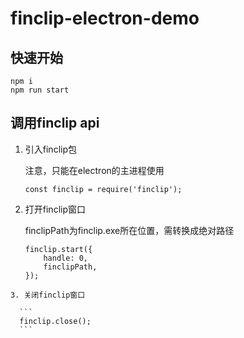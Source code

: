 # finclip-electron-demo

## 快速开始

```
npm i
npm run start
```

## 调用finclip api

1. 引入finclip包

    注意，只能在electron的主进程使用

    ```
    const finclip = require('finclip');
    ```

2. 打开finclip窗口

   finclipPath为finclip.exe所在位置，需转换成绝对路径
    ```
    finclip.start({
        handle: 0,
        finclipPath,
    });
  ```
3. 关闭finclip窗口

    ```
    finclip.close();
    ```